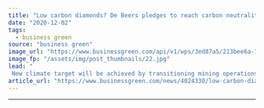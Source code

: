 ```yaml
---
title: "Low carbon diamonds? De Beers pledges to reach carbon neutrality across operations by 2030"
date: "2020-12-02"
tags: 
  - business green
source: "business green"
image_url: "https://www.businessgreen.com/api/v1/wps/3ed87a5/213bee6a-19eb-41df-be51-1ed2ea4ccb30/5/diamonds-1-web-185x114.jpg"
image_fp: "/assets/img/post_thumbnails/22.jpg"
lead: "
 New climate target will be achieved by transitioning mining operations to clean energy, improving energy efficiency, developing proprietary carbon capture technology and purchasing offsets, company said ..."
article_url: "https://www.businessgreen.com/news/4024330/low-carbon-diamonds-beers-pledges-reach-carbon-neutrality-operations-2030"
---
```


---
